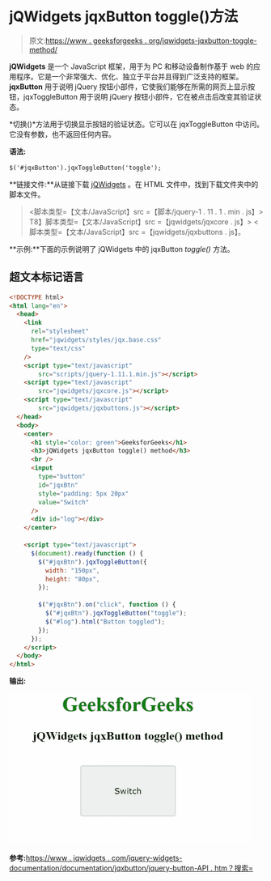 # jQWidgets jqxButton toggle()方法

> 原文:[https://www . geeksforgeeks . org/jqwidgets-jqxbutton-toggle-method/](https://www.geeksforgeeks.org/jqwidgets-jqxbutton-toggle-method/)

**jQWidgets** 是一个 JavaScript 框架，用于为 PC 和移动设备制作基于 web 的应用程序。它是一个非常强大、优化、独立于平台并且得到广泛支持的框架。 **jqxButton** 用于说明 jQuery 按钮小部件，它使我们能够在所需的网页上显示按钮，jqxToggleButton 用于说明 jQuery 按钮小部件，它在被点击后改变其验证状态。

*切换()*方法用于切换显示按钮的验证状态。它可以在 jqxToggleButton 中访问。它没有参数，也不返回任何内容。

**语法:**

```html
$('#jqxButton').jqxToggleButton('toggle'); 
```

**链接文件:**从链接下载 [jQWidgets](https://www.jqwidgets.com/download/) 。在 HTML 文件中，找到下载文件夹中的脚本文件。

> <link rel="”stylesheet”" href="”jqwidgets/styles/jqx.base.css”" type="”text/css”">
> <脚本类型=【文本/JavaScript】src =【脚本/jquery-1 . 11 . 1 . min . js】></脚本>
> T8】脚本类型=【文本/JavaScript】src =【jqwidgets/jqxcore . js】></脚本>
> <脚本类型=【文本/JavaScript】src =【jqwidgets/jqxbuttons . js】。

**示例:**下面的示例说明了 jQWidgets 中的 jqxButton *toggle()* 方法。

## 超文本标记语言

```html
<!DOCTYPE html>
<html lang="en">
  <head>
    <link
      rel="stylesheet"
      href="jqwidgets/styles/jqx.base.css"
      type="text/css"
    />
    <script type="text/javascript" 
        src="scripts/jquery-1.11.1.min.js"></script>
    <script type="text/javascript" 
        src="jqwidgets/jqxcore.js"></script>
    <script type="text/javascript" 
        src="jqwidgets/jqxbuttons.js"></script>
  </head>
  <body>
    <center>
      <h1 style="color: green">GeeksforGeeks</h1>
      <h3>jQWidgets jqxButton toggle() method</h3>
      <br />
      <input
        type="button"
        id="jqxBtn"
        style="padding: 5px 20px"
        value="Switch"
      />
      <div id="log"></div>
    </center>

    <script type="text/javascript">
      $(document).ready(function () {
        $("#jqxBtn").jqxToggleButton({
          width: "150px",
          height: "80px",
        });

        $("#jqxBtn").on("click", function () {
          $("#jqxBtn").jqxToggleButton("toggle");
          $("#log").html("Button toggled");
        });
      });
    </script>
  </body>
</html>
```

**输出:**

![](img/6aba95227943efde41d78d49295cb144.png)

**参考:**[https://www . jqwidgets . com/jquery-widgets-documentation/documentation/jqxbutton/jquery-button-API . htm？搜索=](https://www.jqwidgets.com/jquery-widgets-documentation/documentation/jqxbutton/jquery-button-api.htm?search=)